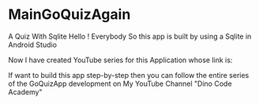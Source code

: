 # MainGoQuizAgain
A Quiz With Sqlite
 Hello ! Everybody
 So this app is built by using a Sqlite in Android Studio 
 
 Now I have created YouTube series for this Application
 whose link is:
 
 If want to build this app step-by-step then you can follow the entire 
 series of the GoQuizApp development on My YouTube Channel "Dino Code Academy"
